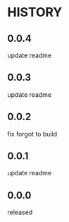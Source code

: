 # HISTORY

## 0.0.4

update readme

## 0.0.3

update readme

## 0.0.2

fix forgot to build

## 0.0.1

update readme

## 0.0.0

released
